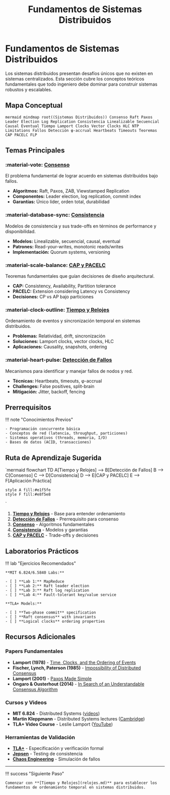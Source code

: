 ﻿---
title: "Fundamentos de Sistemas Distribuidos"
description: "Conceptos esenciales: consenso, consistencia, CAP/PACELC, tiempo y detección de fallos"
nav_order: 1
---

# Fundamentos de Sistemas Distribuidos

Los sistemas distribuidos presentan desafíos únicos que no existen en sistemas centralizados. Esta sección cubre los conceptos teóricos fundamentales que todo ingeniero debe dominar para construir sistemas robustos y escalables.

## Mapa Conceptual

`mermaid
mindmap
  root((Sistemas Distribuidos))
    Consenso
      Raft
      Paxos
      Leader Election
      Log Replication
    Consistencia
      Linealizable
      Secuencial
      Causal
      Eventual
    Tiempo
      Lamport Clocks
      Vector Clocks
      HLC
      NTP Limitations
    Fallos
      Detección
      φ-accrual
      Heartbeats
      Timeouts
    Teoremas
      CAP
      PACELC
      FLP
`

## Temas Principales

### :material-vote: [Consenso](consenso.md)

El problema fundamental de lograr acuerdo en sistemas distribuidos bajo fallos.

- **Algoritmos:** Raft, Paxos, ZAB, Viewstamped Replication
- **Componentes:** Leader election, log replication, commit index
- **Garantías:** Único líder, orden total, durabilidad

### :material-database-sync: [Consistencia](consistencia.md)

Modelos de consistencia y sus trade-offs en términos de performance y disponibilidad.

- **Modelos:** Linealizable, secuencial, causal, eventual
- **Patrones:** Read-your-writes, monotonic reads/writes
- **Implementación:** Quorum systems, versioning

### :material-scale-balance: [CAP y PACELC](cap_pacelc.md)

Teoremas fundamentales que guían decisiones de diseño arquitectural.

- **CAP:** Consistency, Availability, Partition tolerance
- **PACELC:** Extension considering Latency vs Consistency
- **Decisiones:** CP vs AP bajo particiones

### :material-clock-outline: [Tiempo y Relojes](relojes.md)

Ordenamiento de eventos y sincronización temporal en sistemas distribuidos.

- **Problemas:** Relatividad, drift, sincronización
- **Soluciones:** Lamport clocks, vector clocks, HLC
- **Aplicaciones:** Causality, snapshots, ordering

### :material-heart-pulse: [Detección de Fallos](fallos.md)

Mecanismos para identificar y manejar fallos de nodos y red.

- **Técnicas:** Heartbeats, timeouts, φ-accrual
- **Challenges:** False positives, split-brain
- **Mitigación:** Jitter, backoff, fencing

## Prerrequisitos

!!! note "Conocimientos Previos"
    
    - Programación concurrente básica
    - Conceptos de red (latencia, throughput, particiones)
    - Sistemas operativos (threads, memoria, I/O)
    - Bases de datos (ACID, transacciones)

## Ruta de Aprendizaje Sugerida

`mermaid
flowchart TD
    A[Tiempo y Relojes] --> B[Detección de Fallos]
    B --> C[Consenso]
    C --> D[Consistencia]
    D --> E[CAP y PACELC]
    E --> F[Aplicación Práctica]
    
    style A fill:#e1f5fe
    style F fill:#e8f5e8
`

1. **[Tiempo y Relojes](relojes.md)** - Base para entender ordenamiento
2. **[Detección de Fallos](fallos.md)** - Prerrequisito para consenso
3. **[Consenso](consenso.md)** - Algoritmos fundamentales
4. **[Consistencia](consistencia.md)** - Modelos y garantías
5. **[CAP y PACELC](cap_pacelc.md)** - Trade-offs y decisiones

## Laboratorios Prácticos

!!! lab "Ejercicios Recomendados"
    
    **MIT 6.824/6.5840 Labs:**
    
    - [ ] **Lab 1:** MapReduce
    - [ ] **Lab 2:** Raft leader election
    - [ ] **Lab 3:** Raft log replication  
    - [ ] **Lab 4:** Fault-tolerant key/value service
    
    **TLA+ Models:**
    
    - [ ] **Two-phase commit** specification
    - [ ] **Raft consensus** with invariants
    - [ ] **Logical clocks** ordering properties

## Recursos Adicionales

### Papers Fundamentales

- **Lamport (1978)** - [Time, Clocks, and the Ordering of Events](../recursos/biblioteca.md#lamport-time)
- **Fischer, Lynch, Paterson (1985)** - [Impossibility of Distributed Consensus](../recursos/biblioteca.md#flp)
- **Lamport (2001)** - [Paxos Made Simple](../recursos/biblioteca.md#paxos-simple)
- **Ongaro & Ousterhout (2014)** - [In Search of an Understandable Consensus Algorithm](../recursos/biblioteca.md#raft)

### Cursos y Videos

- **MIT 6.824** - Distributed Systems ([videos](../recursos/cursos.md#mit-6824))
- **Martin Kleppmann** - Distributed Systems lectures ([Cambridge](../recursos/cursos.md#kleppmann))
- **TLA+ Video Course** - Leslie Lamport ([YouTube](../recursos/cursos.md#tla-course))

### Herramientas de Validación

- **[TLA+](../recursos/herramientas.md#tla-plus)** - Especificación y verificación formal
- **[Jepsen](../recursos/herramientas.md#jepsen)** - Testing de consistencia
- **[Chaos Engineering](../pruebas/chaos.md)** - Simulación de fallos

---

!!! success "Siguiente Paso"
    
    Comenzar con **[Tiempo y Relojes](relojes.md)** para establecer los fundamentos de ordenamiento temporal en sistemas distribuidos.
